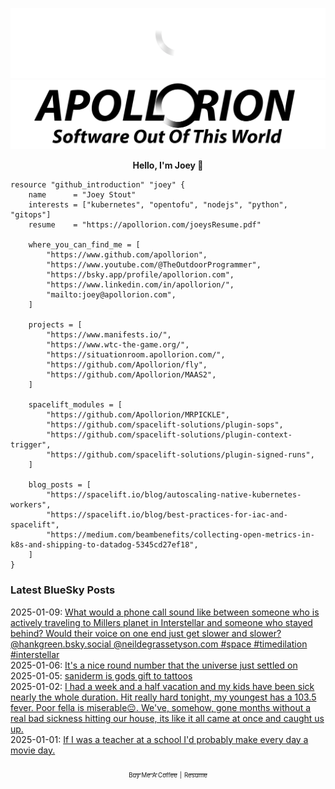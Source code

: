 ![Personal Website](https://raw.githubusercontent.com/Apollorion/apollorion/main/logos/new-large-white-transparent.png#gh-dark-mode-only)![Personal Website](https://raw.githubusercontent.com/Apollorion/apollorion/main/logos/new-large-black-transparent.png#gh-light-mode-only)

<p align="center">
    <b>Hello, I'm Joey 👋</b>
</p>

```hcl
resource "github_introduction" "joey" {
    name      = "Joey Stout"
    interests = ["kubernetes", "opentofu", "nodejs", "python", "gitops"]
    resume    = "https://apollorion.com/joeysResume.pdf"

    where_you_can_find_me = [
        "https://www.github.com/apollorion",
        "https://www.youtube.com/@TheOutdoorProgrammer",
        "https://bsky.app/profile/apollorion.com",
        "https://www.linkedin.com/in/apollorion/",
        "mailto:joey@apollorion.com",
    ]

    projects = [
        "https://www.manifests.io/",
        "https://www.wtc-the-game.org/",
        "https://situationroom.apollorion.com/",
        "https://github.com/Apollorion/fly",
        "https://github.com/Apollorion/MAAS2",
    ]

    spacelift_modules = [
        "https://github.com/Apollorion/MRPICKLE",
        "https://github.com/spacelift-solutions/plugin-sops",
        "https://github.com/spacelift-solutions/plugin-context-trigger",
        "https://github.com/spacelift-solutions/plugin-signed-runs",
    ]

    blog_posts = [
        "https://spacelift.io/blog/autoscaling-native-kubernetes-workers",
        "https://spacelift.io/blog/best-practices-for-iac-and-spacelift",
        "https://medium.com/beambenefits/collecting-open-metrics-in-k8s-and-shipping-to-datadog-5345cd27ef18",
    ]
}
```

### Latest BlueSky Posts
2025-01-09: [What would a phone call sound like between someone who is actively traveling to Millers planet in Interstellar and someone who stayed behind? Would their voice on one end just get slower and slower? @hankgreen.bsky.social @neildegrassetyson.com #space #timedilation #interstellar ](https://bsky.app/profile/apollorion.com/post/3lfbl2qtiwc2t)  
2025-01-06: [It's a nice round number that the universe just settled on ](https://bsky.app/profile/apollorion.com/post/3lf27e6uojs2m)  
2025-01-05: [saniderm is gods gift to tattoos ](https://bsky.app/profile/apollorion.com/post/3lezifermws2v)  
2025-01-02: [I had a week and a half vacation and my kids have been sick nearly the whole duration. Hit really hard tonight, my youngest has a 103.5 fever. Poor fella is miserable😔. We've, somehow, gone months without a real bad sickness hitting our house, its like it all came at once and caught us up. ](https://bsky.app/profile/apollorion.com/post/3leqs3magwc2a)  
2025-01-01: [If I was a teacher at a school I'd probably make every day a movie day. ](https://bsky.app/profile/apollorion.com/post/3leppl3cst22o)  


<p align="center">
    <a href="https://www.buymeacoffee.com/apollorion"><sub><sub>Buy Me A Coffee</sub></sub></a> <sub><sub>|</sub></sub> <a href="https://apollorion.com/joeysResume.pdf"><sub><sub>Resume</sub></sub></a>
</p>
